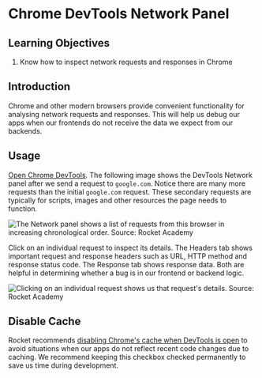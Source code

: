 # Chrome DevTools Network Panel

## Learning Objectives

1. Know how to inspect network requests and responses in Chrome

## Introduction

Chrome and other modern browsers provide convenient functionality for analysing network requests and responses. This will help us debug our apps when our frontends do not receive the data we expect from our backends.

## Usage

<a href="https://developer.chrome.com/docs/devtools/open/" target="_blank">Open Chrome DevTools</a>. The following image shows the DevTools Network panel after we send a request to `google.com`. Notice there are many more requests than the initial `google.com` request. These secondary requests are typically for scripts, images and other resources the page needs to function.

![The Network panel shows a list of requests from this browser in increasing chronological order. Source: Rocket Academy](<../../.gitbook/assets/2.1.1 - Network Panel.png>)

Click on an individual request to inspect its details. The Headers tab shows important request and response headers such as URL, HTTP method and response status code. The Response tab shows response data. Both are helpful in determining whether a bug is in our frontend or backend logic.

![Clicking on an individual request shows us that request's details. Source: Rocket Academy](<../../.gitbook/assets/2.1.1 - Network Panel Headers.png>)

## Disable Cache

Rocket recommends <a href="https://stackoverflow.com/a/7000899" target="_blank">disabling Chrome's cache when DevTools is open</a> to avoid situations when our apps do not reflect recent code changes due to caching. We recommend keeping this checkbox checked permanently to save us time during development.
